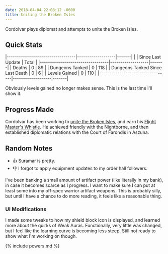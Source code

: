 ```yaml
---
date: 2018-04-04 22:08:12 -0600
title: Uniting the Broken Isles
---
```

Cordolvar plays diplomat and attempts to unite the Broken Isles.

## Quick Stats

|----------------------------------|-------------------|-------|
|                                  | Since Last Update | Total |
|----------------------------------|-------------------|-------|
| Deaths                           | 0                 | 89    |
| Dungeons Tanked                  | 0                 | 118   |
| Dungeons Tanked Since Last Death | 0                 | 6     |
| Levels Gained                    | 0                 | 110   |
|----------------------------------|-------------------|-------|

Obviously levels gained no longer makes sense. This is the last time I'll show it.

## Progress Made

Cordolvar has been working to [unite the Broken Isles](https://www.wowdb.com/quests/45727-uniting-the-isles), and earn his [Flight Master's Whistle](https://www.wowdb.com/items/141605-flight-masters-whistle). He achieved friendly with the Nightborne, and then established diplomatic relations with the Court of Farondis in Aszuna.

## Random Notes

* &#x1f44d; Suramar is pretty.
* &#x1f44e; I forgot to apply equipment updates to my order hall followers.

I've been banking a small amount of artifact power (like literally in my bank), in case it becomes scarce as I progress. I want to make sure I can put at least some into my off-spec warrior artifact weapons. This is probably silly, but until I have a chance to do more reading, it feels like a reasonable thing.

### UI Modifications

I made some tweaks to how my shield block icon is displayed, and learned more about the quirks of Weak Auras. Functionally, very little was changed, but I feel like the learning curve is becoming less steep. Still not ready to show what I'm working on though.

{% include powers.md %}

